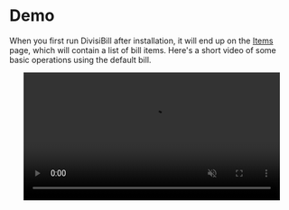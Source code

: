 ﻿# Demo

When you first run DivisiBill after installation, it will end up on the [Items](lineitemspage.html) page, which will contain a list of bill items. Here's a short video of some basic operations using the default bill.

<center>
  <video width=90% controls autoplay muted>
    <source src="demo.mp4" type="video/mp4">
    Your browser does not support the video tag.
  </video>
</center>